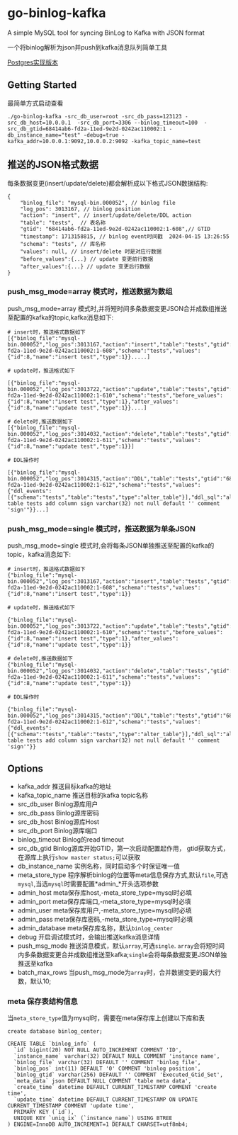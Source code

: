 # go-binlog-kafka
A simple MySQL tool for syncing BinLog to Kafka with JSON format 

一个将binlog解析为json并push到kafka消息队列简单工具

[Postgres实现版本](https://github.com/feiin/pg-replication-kafka)

## Getting Started

最简单方式启动查看

```
./go-binlog-kafka -src_db_user=root -src_db_pass=123123 -src_db_host=10.0.0.1  -src_db_port=3306 --binlog_timeout=100  -src_db_gtid=68414ab6-fd2a-11ed-9e2d-0242ac110002:1 -db_instance_name="test" -debug=true -kafka_addr=10.0.0.1:9092,10.0.0.2:9092 -kafka_topic_name=test

``` 

## 推送的JSON格式数据

每条数据变更(insert/update/delete)都会解析成以下格式JSON数据结构:

```
{
    "binlog_file": "mysql-bin.000052", // binlog file
    "log_pos": 3013167, // binlog position
    "action": "insert", // insert/update/delete/DDL action
    "table": "tests",  // 表名称
    "gtid": "68414ab6-fd2a-11ed-9e2d-0242ac110002:1-608",// GTID
    "timestamp": 1713158815, // binlog event时间戳  2024-04-15 13:26:55
    "schema": "tests", // 库名称
    "values": null, // insert/delete 时是对应行数据
    "before_values":{...} // update 变更前行数据
    "after_values":{...} // update 变更后行数据
}
```


### push_msg_mode=array 模式时，推送数据为数组

push_msg_mode=array 模式时,并将短时间多条数据变更JSON合并成数组推送至配置的kafka的topic,kafka消息如下:


```
# insert时，推送格式数据如下
[{"binlog_file":"mysql-bin.000052","log_pos":3013167,"action":"insert","table":"tests","gtid":"68414ab6-fd2a-11ed-9e2d-0242ac110002:1-608","schema":"tests","values":{"id":8,"name":"insert test","type":1}}.....]

# update时，推送格式如下

[{"binlog_file":"mysql-bin.000052","log_pos":3013722,"action":"update","table":"tests","gtid":"68414ab6-fd2a-11ed-9e2d-0242ac110002:1-610","schema":"tests","before_values":{"id":8,"name":"insert test","type":1},"after_values":{"id":8,"name":"update test","type":1}}....]

# delete时,推送数据如下
[{"binlog_file":"mysql-bin.000052","log_pos":3014032,"action":"delete","table":"tests","gtid":"68414ab6-fd2a-11ed-9e2d-0242ac110002:1-611","schema":"tests","values":{"id":8,"name":"update test","type":1}}]

# DDL操作时

[{"binlog_file":"mysql-bin.000052","log_pos":3014315,"action":"DDL","table":"tests","gtid":"68414ab6-fd2a-11ed-9e2d-0242ac110002:1-612","schema":"tests","values":{"ddl_events":[{"schema":"tests","table":"tests","type":"alter_table"}],"ddl_sql":"alter table tests add column sign varchar(32) not null default '' comment 'sign'"}}...]
```

### push_msg_mode=single 模式时，推送数据为单条JSON

push_msg_mode=single 模式时,会将每条JSON单独推送至配置的kafka的topic，kafka消息如下:

```
# insert时，推送格式数据如下
{"binlog_file":"mysql-bin.000052","log_pos":3013167,"action":"insert","table":"tests","gtid":"68414ab6-fd2a-11ed-9e2d-0242ac110002:1-608","schema":"tests","values":{"id":8,"name":"insert test","type":1}}

# update时，推送格式如下

{"binlog_file":"mysql-bin.000052","log_pos":3013722,"action":"update","table":"tests","gtid":"68414ab6-fd2a-11ed-9e2d-0242ac110002:1-610","schema":"tests","before_values":{"id":8,"name":"insert test","type":1},"after_values":{"id":8,"name":"update test","type":1}}

# delete时,推送数据如下
{"binlog_file":"mysql-bin.000052","log_pos":3014032,"action":"delete","table":"tests","gtid":"68414ab6-fd2a-11ed-9e2d-0242ac110002:1-611","schema":"tests","values":{"id":8,"name":"update test","type":1}}

# DDL操作时

{"binlog_file":"mysql-bin.000052","log_pos":3014315,"action":"DDL","table":"tests","gtid":"68414ab6-fd2a-11ed-9e2d-0242ac110002:1-612","schema":"tests","values":{"ddl_events":[{"schema":"tests","table":"tests","type":"alter_table"}],"ddl_sql":"alter table tests add column sign varchar(32) not null default '' comment 'sign'"}}
```

## Options

- kafka_addr 推送目标kafka的地址
- kafka_topic_name 推送目标的kafka topic名称
- src_db_user Binlog源库用户
- src_db_pass Binlog源库密码
- src_db_host Binlog源库Host
- src_db_port Binlog源库端口
- binlog_timeout Binlog的read timeout
- src_db_gtid Binlog源库开始GTID，第一次启动配置起作用， gtid获取方式，在源库上执行`show master status;`可以获取
- db_instance_name 实例名称，同时启动多个时保证唯一值
- meta_store_type 程序解析binlog的位置等meta信息保存方式,默认`file`,可选`mysql`,当选`mysql`时需要配置*admin_*开头选项参数
- admin_host meta保存库host,-meta_store_type=mysql时必填
- admin_port meta保存库端口,-meta_store_type=mysql时必填
- admin_user meta保存库用户,-meta_store_type=mysql时必填
- admin_pass meta保存库密码,-meta_store_type=mysql时必填
- admin_database meta保存库名称，默认`binlog_center`
- debug  开启调试模式时，会输出推送kafka消息详情
- push_msg_mode 推送消息模式，默认`array`,可选`single`. `array`会将短时间内多条数据变更合并成数组推送至kafka;`single`会将每条数据变更JSON单独推送至kafka
- batch_max_rows 当push_msg_mode为`array`时，合并数据变更的最大行数，默认10;


### meta 保存表结构信息

当`meta_store_type`值为mysql时，需要在meta保存库上创建以下库和表
```
create database binlog_center;

CREATE TABLE `binlog_info` (
  `id` bigint(20) NOT NULL AUTO_INCREMENT COMMENT 'ID',
  `instance_name` varchar(32) DEFAULT NULL COMMENT 'instance name',
  `binlog_file` varchar(32) DEFAULT '' COMMENT 'binlog file',
  `binlog_pos` int(11) DEFAULT '0' COMMENT 'binlog position',
  `binlog_gtid` varchar(256) DEFAULT '' COMMENT 'Executed_Gtid_Set',
  `meta_data` json DEFAULT NULL COMMENT 'table meta data',
  `create_time` datetime DEFAULT CURRENT_TIMESTAMP COMMENT 'create time',
  `update_time` datetime DEFAULT CURRENT_TIMESTAMP ON UPDATE CURRENT_TIMESTAMP COMMENT 'update time',
  PRIMARY KEY (`id`),
  UNIQUE KEY `uniq_ix` (`instance_name`) USING BTREE
) ENGINE=InnoDB AUTO_INCREMENT=1 DEFAULT CHARSET=utf8mb4;
```


